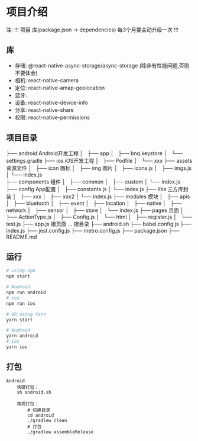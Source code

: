 # 项目介绍

注: !!! 项目 库(package.json -> dependencies) 每3个月要主动升级一次 !!!


## 库

- 存储: @react-native-async-storage/async-storage (除非有性能问题,否则不要体会)
- 相机: react-native-camera
- 定位: react-native-amap-geolocation
- 蓝牙: 
- 设备: react-native-device-info
- 分享: react-native-share
- 权限: react-native-permissions


## 项目目录

├── android                       Android开发工程
│   ├── app
│   ├── bnq.keystore
│   └── settings.gradle
├── ios                           iOS开发工程
│   ├── Podfile
│   └── xxx
├── assets                        资源文件
│   ├── icon                       图标
│   ├── img                        图片
│   ├── icons.js
│   ├── imgs.js              
│   └── index.js            
├── components                    组件
│   ├── common
│   ├── custom
│   └── index.js
├── config                        App配置
│   ├── constants.js
│   └── index.js
├── libs                          三方库封装
│   ├── xxx
│   ├── xxx2
│   └── index.js
├── modules                       模块
│   ├── apis
│   ├── bluetooth
│   ├── event
│   ├── location
│   ├── native
│   ├── network
│   ├── sensor
│   ├── store
│   └── index.js
├── pages                         页面
│   ├── ActionType.js
│   ├── Config.js
│   └── html
│       ├── register.js
│       └── test.js
├── app.js                        根页面
...                               根目录
├── android.sh
├── babel.config.js
├── index.js
├── jest.config.js
├── metro.config.js
├── package.json
├── README.md

## 运行
```bash
# using npm
npm start

# Android
npm run android
# ios
npm run ios

# OR using Yarn
yarn start

# Android
yarn android
# ios
yarn ios
```

## 打包

```
Android 
    快捷打包： 
    sh android.sh

    常规打包：
        # 切换目录
        cd android
        ./gradlew clean
        # 打包
        ./gradlew assembleRelease

```